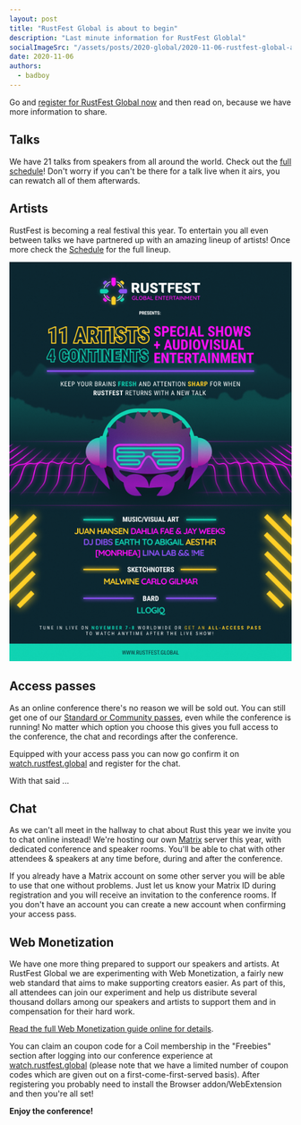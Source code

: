 ```yaml
---
layout: post
title: "RustFest Global is about to begin"
description: "Last minute information for RustFest Globlal"
socialImageSrc: "/assets/posts/2020-global/2020-11-06-rustfest-global-about-to-begin.png"
date: 2020-11-06
authors:
  - badboy
---
```


Go and [register for RustFest Global now](https://rustfest.global/information/tickets) and then read on,
because we have more information to share.

## Talks

We have 21 talks from speakers from all around the world.
Check out the [full schedule](https://rustfest.global/schedule/)!
Don't worry if you can't be there for a talk live when it airs, you can rewatch all of them afterwards.

## Artists

RustFest is becoming a real festival this year.
To entertain you all even between talks we have partnered up with an amazing lineup of artists!
Once more check the [Schedule](https://rustfest.global/schedule) for the full lineup.

<div style="text-align:center">
<img src="/assets/posts/2020-global/rfg-artist-lineup.png" alt="RustFest Global: 11 artists, 4 continents, sketchnoters and a bard">
</div>

## Access passes

As an online conference there's no reason we will be sold out.
You can still get one of our [Standard or Community passes](https://rustfest.global/information/tickets), even while the conference is running!
No matter which option you choose this gives you full access to the conference, the chat and recordings after the conference.

Equipped with your access pass you can now go confirm it on [watch.rustfest.global] and register for the chat.

With that said ...

## Chat

As we can't all meet in the hallway to chat about Rust this year we invite you to chat online instead!
We're hosting our own [Matrix](https://matrix.org/) server this year, with dedicated conference and speaker rooms.
You'll be able to chat with other attendees & speakers at any time before, during and after the conference.

If you already have a Matrix account on some other server you will be able to use that one without problems.
Just let us know your Matrix ID during registration and you will receive an invitation to the conference rooms.
If you don't have an account you can create a new account when confirming your access pass.

## Web Monetization

We have one more thing prepared to support our speakers and artists.
At RustFest Global we are experimenting with Web Monetization,
a fairly new web standard that aims to make supporting creators easier.
As part of this, all attendees can join our experiment and help us distribute several thousand dollars among our speakers and artists
to support them and in compensation for their hard work.

[Read the full Web Monetization guide online for details](https://rustfest.global/information/about-web-monetization/).

You can claim an coupon code for a Coil membership in the "Freebies" section after logging into our conference experience at [watch.rustfest.global]
(please note that we have a limited number of coupon codes which are given out on a first-come-first-served basis).
After registering you probably need to install the Browser addon/WebExtension and then you're all set!

[watch.rustfest.global]: https://watch.rustfest.global

**Enjoy the conference!**
